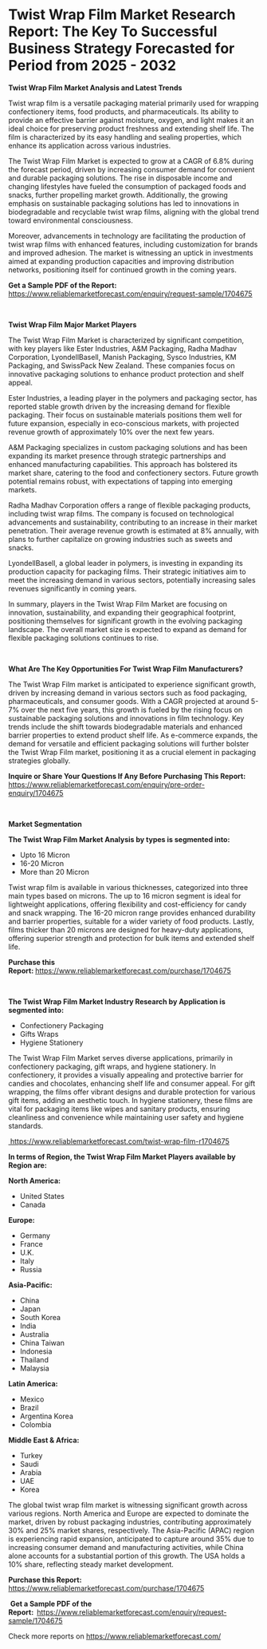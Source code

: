 <p><h1>Twist Wrap Film Market Research Report: The Key To Successful Business Strategy Forecasted for Period from 2025 - 2032</h1></p><p><strong>Twist Wrap Film Market Analysis and Latest Trends</strong></p>
<p><p>Twist wrap film is a versatile packaging material primarily used for wrapping confectionery items, food products, and pharmaceuticals. Its ability to provide an effective barrier against moisture, oxygen, and light makes it an ideal choice for preserving product freshness and extending shelf life. The film is characterized by its easy handling and sealing properties, which enhance its application across various industries.</p><p>The Twist Wrap Film Market is expected to grow at a CAGR of 6.8% during the forecast period, driven by increasing consumer demand for convenient and durable packaging solutions. The rise in disposable income and changing lifestyles have fueled the consumption of packaged foods and snacks, further propelling market growth. Additionally, the growing emphasis on sustainable packaging solutions has led to innovations in biodegradable and recyclable twist wrap films, aligning with the global trend toward environmental consciousness. </p><p>Moreover, advancements in technology are facilitating the production of twist wrap films with enhanced features, including customization for brands and improved adhesion. The market is witnessing an uptick in investments aimed at expanding production capacities and improving distribution networks, positioning itself for continued growth in the coming years.</p></p>
<p><strong>Get a Sample PDF of the Report:&nbsp;</strong> <a href="https://www.reliablemarketforecast.com/enquiry/request-sample/1704675?utm_campaign=3282&utm_medium=2&utm_source=Github&utm_content=ia&utm_term=27032025&utm_id=twist-wrap-film">https://www.reliablemarketforecast.com/enquiry/request-sample/1704675</a></p>
<p>&nbsp;</p>
<p><strong>Twist Wrap Film Major Market Players</strong></p>
<p><p>The Twist Wrap Film Market is characterized by significant competition, with key players like Ester Industries, A&M Packaging, Radha Madhav Corporation, LyondellBasell, Manish Packaging, Sysco Industries, KM Packaging, and SwissPack New Zealand. These companies focus on innovative packaging solutions to enhance product protection and shelf appeal.</p><p>Ester Industries, a leading player in the polymers and packaging sector, has reported stable growth driven by the increasing demand for flexible packaging. Their focus on sustainable materials positions them well for future expansion, especially in eco-conscious markets, with projected revenue growth of approximately 10% over the next few years.</p><p>A&M Packaging specializes in custom packaging solutions and has been expanding its market presence through strategic partnerships and enhanced manufacturing capabilities. This approach has bolstered its market share, catering to the food and confectionery sectors. Future growth potential remains robust, with expectations of tapping into emerging markets.</p><p>Radha Madhav Corporation offers a range of flexible packaging products, including twist wrap films. The company is focused on technological advancements and sustainability, contributing to an increase in their market penetration. Their average revenue growth is estimated at 8% annually, with plans to further capitalize on growing industries such as sweets and snacks.</p><p>LyondellBasell, a global leader in polymers, is investing in expanding its production capacity for packaging films. Their strategic initiatives aim to meet the increasing demand in various sectors, potentially increasing sales revenues significantly in coming years.</p><p>In summary, players in the Twist Wrap Film Market are focusing on innovation, sustainability, and expanding their geographical footprint, positioning themselves for significant growth in the evolving packaging landscape. The overall market size is expected to expand as demand for flexible packaging solutions continues to rise.</p></p>
<p>&nbsp;</p>
<p><strong>What Are The Key Opportunities For Twist Wrap Film Manufacturers?</strong></p>
<p><p>The Twist Wrap Film market is anticipated to experience significant growth, driven by increasing demand in various sectors such as food packaging, pharmaceuticals, and consumer goods. With a CAGR projected at around 5-7% over the next five years, this growth is fueled by the rising focus on sustainable packaging solutions and innovations in film technology. Key trends include the shift towards biodegradable materials and enhanced barrier properties to extend product shelf life. As e-commerce expands, the demand for versatile and efficient packaging solutions will further bolster the Twist Wrap Film market, positioning it as a crucial element in packaging strategies globally.</p></p>
<p><strong>Inquire or Share Your Questions If Any Before Purchasing This Report:</strong> <a href="https://www.reliablemarketforecast.com/enquiry/pre-order-enquiry/1704675?utm_campaign=3282&utm_medium=2&utm_source=Github&utm_content=ia&utm_term=27032025&utm_id=twist-wrap-film">https://www.reliablemarketforecast.com/enquiry/pre-order-enquiry/1704675</a></p>
<p>&nbsp;</p>
<p><strong>Market Segmentation</strong></p>
<p><strong>The Twist Wrap Film Market Analysis by types is segmented into:</strong></p>
<p><ul><li>Upto 16 Micron</li><li>16-20 Micron</li><li>More than 20 Micron</li></ul></p>
<p><p>Twist wrap film is available in various thicknesses, categorized into three main types based on microns. The up to 16 micron segment is ideal for lightweight applications, offering flexibility and cost-efficiency for candy and snack wrapping. The 16-20 micron range provides enhanced durability and barrier properties, suitable for a wider variety of food products. Lastly, films thicker than 20 microns are designed for heavy-duty applications, offering superior strength and protection for bulk items and extended shelf life.</p></p>
<p><strong>Purchase this Report:&nbsp;</strong><a href="https://www.reliablemarketforecast.com/purchase/1704675?utm_campaign=3282&utm_medium=2&utm_source=Github&utm_content=ia&utm_term=27032025&utm_id=twist-wrap-film">https://www.reliablemarketforecast.com/purchase/1704675</a></p>
<p>&nbsp;</p>
<p><strong>The Twist Wrap Film Market Industry Research by Application is segmented into:</strong></p>
<p><ul><li>Confectionery Packaging</li><li>Gifts Wraps</li><li>Hygiene Stationery</li></ul></p>
<p><p>The Twist Wrap Film Market serves diverse applications, primarily in confectionery packaging, gift wraps, and hygiene stationery. In confectionery, it provides a visually appealing and protective barrier for candies and chocolates, enhancing shelf life and consumer appeal. For gift wrapping, the films offer vibrant designs and durable protection for various gift items, adding an aesthetic touch. In hygiene stationery, these films are vital for packaging items like wipes and sanitary products, ensuring cleanliness and convenience while maintaining user safety and hygiene standards.</p></p>
<p><a href="https://www.reliablemarketforecast.com/twist-wrap-film-r1704675?utm_campaign=3282&utm_medium=2&utm_source=Github&utm_content=ia&utm_term=27032025&utm_id=twist-wrap-film">&nbsp;https://www.reliablemarketforecast.com/twist-wrap-film-r1704675</a></p>
<p><strong>In terms of Region, the Twist Wrap Film Market Players available by Region are:</strong></p>
<p>
    <p> <strong> North America: </strong>
        <ul>
            <li>United States</li>
            <li>Canada</li>
        </ul>
        </p> 
    <p> <strong> Europe: </strong>
        <ul>
            <li>Germany</li>
            <li>France</li>
            <li>U.K.</li>
            <li>Italy</li>
            <li>Russia</li>
        </ul>
        </p> 
    <p> <strong> Asia-Pacific: </strong>
        <ul>
            <li>China</li>
            <li>Japan</li>
            <li>South Korea</li>
            <li>India</li>
            <li>Australia</li>
            <li>China Taiwan</li>
            <li>Indonesia</li>
            <li>Thailand</li>
            <li>Malaysia</li>
        </ul>
        </p> 
    <p> <strong> Latin America: </strong>
        <ul>
            <li>Mexico</li>
            <li>Brazil</li>
            <li>Argentina Korea</li>
            <li>Colombia</li>
        </ul>
        </p> 
    <p> <strong> Middle East & Africa: </strong>
        <ul>
            <li>Turkey</li>
            <li>Saudi</li>
            <li>Arabia</li>
            <li>UAE</li>
            <li>Korea</li>
        </ul>
    </p>
    </p>
<p><p>The global twist wrap film market is witnessing significant growth across various regions. North America and Europe are expected to dominate the market, driven by robust packaging industries, contributing approximately 30% and 25% market shares, respectively. The Asia-Pacific (APAC) region is experiencing rapid expansion, anticipated to capture around 35% due to increasing consumer demand and manufacturing activities, while China alone accounts for a substantial portion of this growth. The USA holds a 10% share, reflecting steady market development.</p></p>
<p><strong>Purchase this Report: </strong><a href="https://www.reliablemarketforecast.com/purchase/1704675?utm_campaign=3282&utm_medium=2&utm_source=Github&utm_content=ia&utm_term=27032025&utm_id=twist-wrap-film">https://www.reliablemarketforecast.com/purchase/1704675</a></p>
<p>&nbsp;<strong>Get a Sample PDF of the Report:&nbsp;&nbsp;</strong><a href="https://www.reliablemarketforecast.com/enquiry/request-sample/1704675?utm_campaign=3282&utm_medium=2&utm_source=Github&utm_content=ia&utm_term=27032025&utm_id=twist-wrap-film">https://www.reliablemarketforecast.com/enquiry/request-sample/1704675</a></p>
<p><strong></strong></p>
<p>Check more reports on <a href="https://www.reliablemarketforecast.com/?utm_campaign=3282&utm_medium=2&utm_source=Github&utm_content=ia&utm_term=27032025&utm_id=twist-wrap-film">https://www.reliablemarketforecast.com/</a></p>